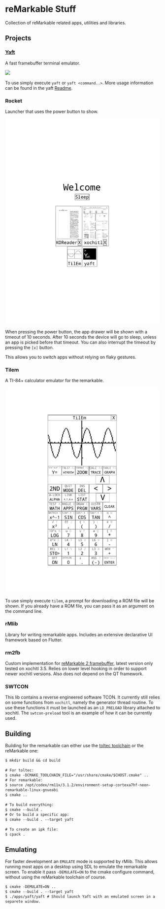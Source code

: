 reMarkable Stuff
================

Collection of reMarkable related apps, utilities and libraries.

Projects
--------

### [Yaft](apps/yaft)

A fast framebuffer terminal emulator.

<img src="doc/yaft.png" width=500/>

To use simply execute `yaft` or `yaft <command..>`.
More usage information can be found in the yaft [Readme](apps/yaft).

### Rocket

Launcher that uses the power button to show.

<img src="doc/rocket.png" width=500/>

When pressing the power button, the app drawer will be shown with a timeout of 10 seconds.
After 10 seconds the device will go to sleep, unless an app is picked before that timeout.
You can also interrupt the timeout by pressing the `[x]` button.

This allows you to switch apps without relying on flaky gestures.

### Tilem

A TI-84+ calculator emulator for the remarkable.

<img src="doc/tilem.png" width=500/>

To use simply execute `tilem`, a prompt for downloading a ROM file will be shown.
If you already have a ROM file, you can pass it as an argument on the command line.

### rMlib

Library for writing remarkable apps.
Includes an extensive declarative UI framework based on Flutter.

### rm2fb

Custom implementation for [reMarkable 2 framebuffer](https://github.com/ddvk/remarkable2-framebuffer),
latest version only tested on xochitl 3.5.
Relies on lower level hooking in order to support newer xochitl versions. Also
does not depend on the QT framework.

### SWTCON

This lib contains a reverse engineered software TCON. It currently still relies
on some functions from `xochitl`, namely the generator thread routine.
To use these functions it must be launched as an `LD_PRELOAD` library attached to xochitl.
The `swtcon-preload` tool is an example of how it can be currently used.


Building
--------

Building for the remarkable can either use the [toltec toolchain](https://github.com/toltec-dev/toolchain)
or the reMarkable one:
```lang=bash
$ mkdir build && cd build

# For toltec:
$ cmake -DCMAKE_TOOLCHAIN_FILE="/usr/share/cmake/$CHOST.cmake" ..
# For remarkable:
$ source /opt/codex/rm11x/3.1.2/environment-setup-cortexa7hf-neon-remarkable-linux-gnueabi
$ cmake ..

# To build everything:
$ cmake --build .
# Or to build a specific app:
$ cmake --build . --target yaft

# To create an ipk file:
$ cpack .
```

Emulating
---------

For faster development an `EMULATE` mode is supported by rMlib. This allows
running most apps on a desktop using SDL to emulate the remarkable screen.
To enable it pass `-DEMULATE=ON` to the cmake configure command, without using
the reMarkable toolchain of course.
```lang=bash
$ cmake -DEMULATE=ON ..
$ cmake --build . --target yaft
$ ./apps/yaft/yaft # Should launch Yaft with an emulated screen in a separete window.
```
